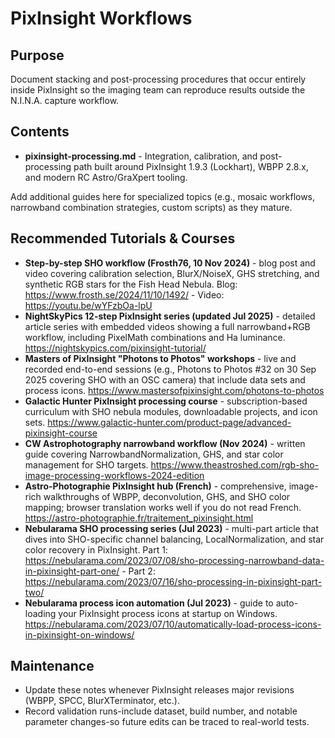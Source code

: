 # PixInsight Workflows

## Purpose
Document stacking and post-processing procedures that occur entirely inside PixInsight so the imaging team can reproduce results outside the N.I.N.A. capture workflow.

## Contents
- **pixinsight-processing.md** - Integration, calibration, and post-processing path built around PixInsight 1.9.3 (Lockhart), WBPP 2.8.x, and modern RC Astro/GraXpert tooling.

Add additional guides here for specialized topics (e.g., mosaic workflows, narrowband combination strategies, custom scripts) as they mature.

## Recommended Tutorials & Courses
- **Step-by-step SHO workflow (Frosth76, 10 Nov 2024)** - blog post and video covering calibration selection, BlurX/NoiseX, GHS stretching, and synthetic RGB stars for the Fish Head Nebula. Blog: https://www.frosth.se/2024/11/10/1492/ - Video: https://youtu.be/wYFzbOa-lpU
- **NightSkyPics 12-step PixInsight series (updated Jul 2025)** - detailed article series with embedded videos showing a full narrowband+RGB workflow, including PixelMath combinations and Ha luminance. https://nightskypics.com/pixinsight-tutorial/
- **Masters of PixInsight "Photons to Photos" workshops** - live and recorded end-to-end sessions (e.g., Photons to Photos #32 on 30 Sep 2025 covering SHO with an OSC camera) that include data sets and process icons. https://www.mastersofpixinsight.com/photons-to-photos
- **Galactic Hunter PixInsight processing course** - subscription-based curriculum with SHO nebula modules, downloadable projects, and icon sets. https://www.galactic-hunter.com/product-page/advanced-pixinsight-course
- **CW Astrophotography narrowband workflow (Nov 2024)** - written guide covering NarrowbandNormalization, GHS, and star color management for SHO targets. https://www.theastroshed.com/rgb-sho-image-processing-workflows-2024-edition
- **Astro-Photographie PixInsight hub (French)** - comprehensive, image-rich walkthroughs of WBPP, deconvolution, GHS, and SHO color mapping; browser translation works well if you do not read French. https://astro-photographie.fr/traitement_pixinsight.html
- **Nebularama SHO processing series (Jul 2023)** - multi-part article that dives into SHO-specific channel balancing, LocalNormalization, and star color recovery in PixInsight. Part 1: https://nebularama.com/2023/07/08/sho-processing-narrowband-data-in-pixinsight-part-one/ - Part 2: https://nebularama.com/2023/07/16/sho-processing-in-pixinsight-part-two/
- **Nebularama process icon automation (Jul 2023)** - guide to auto-loading your PixInsight process icons at startup on Windows. https://nebularama.com/2023/07/10/automatically-load-process-icons-in-pixinsight-on-windows/

## Maintenance
- Update these notes whenever PixInsight releases major revisions (WBPP, SPCC, BlurXTerminator, etc.).
- Record validation runs-include dataset, build number, and notable parameter changes-so future edits can be traced to real-world tests.
